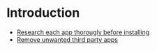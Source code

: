 # Introduction

* [Research each app thorougly before installing](research.md)
* [Remove unwanted third party apps](uap.md)